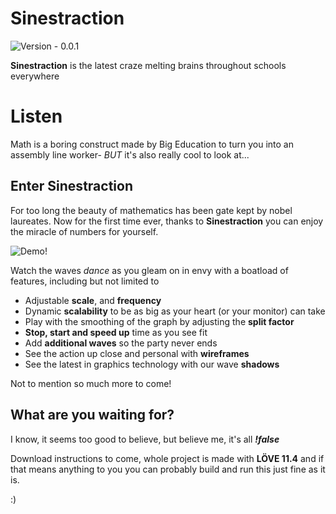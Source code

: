 # Sinestraction
![Version - 0.0.1](https://img.shields.io/badge/Version-0.0.1-9F2B68?style=for-the-badge)

**Sinestraction** is the latest craze melting brains throughout schools everywhere

# Listen
Math is a boring construct made by Big Education to turn you into an assembly line worker- *BUT* it's also really cool to look at...

## Enter Sinestraction

For too long the beauty of mathematics has been gate kept by nobel laureates. Now for the first time ever, thanks to **Sinestraction** you can enjoy the miracle of numbers for yourself.

![Demo!](https://media.giphy.com/media/MDDlbpnA3mSVbRhybS/giphy.gif)

Watch the waves *dance* as you gleam on in envy with a boatload of features, including but not limited to

 - Adjustable **scale**, and **frequency**
 - Dynamic **scalability** to be as big as your heart (or your monitor) can take
 - Play with the smoothing of the graph by adjusting the **split factor**
 - **Stop, start and speed up** time as you see fit
 - Add **additional waves** so the party never ends
 - See the action up close and personal with **wireframes**
 - See the latest in graphics technology with our wave **shadows**

 Not to mention so much more to come!

## What are you waiting for?

I know, it seems too good to believe, but believe me, it's all ***!false***

Download instructions to come, whole project is made with **LÖVE 11.4** and if that means anything to you you can probably build and run this just fine as it is.

:)

